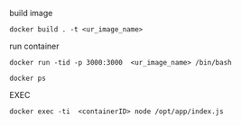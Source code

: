 build image
```
docker build . -t <ur_image_name>
```
run  container
```
docker run -tid -p 3000:3000  <ur_image_name> /bin/bash
```


```
docker ps 
```

EXEC 

```
docker exec -ti  <containerID> node /opt/app/index.js
```
